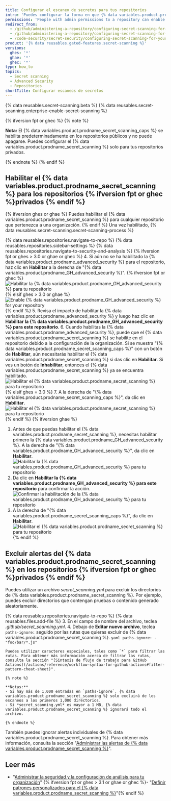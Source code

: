 ```yaml
---
title: Configurar el escaneo de secretos para tus repositorios
intro: 'Puedes configurar la forma en que {% data variables.product.prodname_dotcom %} escanea tus repositorios para encontrar secretos.'
permissions: 'People with admin permissions to a repository can enable {% data variables.product.prodname_secret_scanning %} for the repository.'
redirect_from:
  - /github/administering-a-repository/configuring-secret-scanning-for-private-repositories
  - /github/administering-a-repository/configuring-secret-scanning-for-your-repositories
  - /code-security/secret-security/configuring-secret-scanning-for-your-repositories
product: '{% data reusables.gated-features.secret-scanning %}'
versions:
  ghes: '*'
  ghae: '*'
  ghec: '*'
type: how_to
topics:
  - Secret scanning
  - Advanced Security
  - Repositories
shortTitle: Configurar escaneos de secretos
---
```


{% data reusables.secret-scanning.beta %}
{% data reusables.secret-scanning.enterprise-enable-secret-scanning %}

{% ifversion fpt or ghec %}
{% note %}

**Nota:** El {% data variables.product.prodname_secret_scanning_caps %} se habilita predeterminadamente en los repositorios públicos y no puede apagarse. Puedes configurar el {% data variables.product.prodname_secret_scanning %} solo para tus repositorios privados.

{% endnote %}
{% endif %}

## Habilitar el {% data variables.product.prodname_secret_scanning %} para los repositorios {% ifversion fpt or ghec %}privados {% endif %}

{% ifversion ghes or ghae %}
Puedes habilitar el {% data variables.product.prodname_secret_scanning %} para cualquier repositorio que pertenezca a una organización.
{% endif %} Una vez habilitado, {% data reusables.secret-scanning.secret-scanning-process %}

{% data reusables.repositories.navigate-to-repo %}
{% data reusables.repositories.sidebar-settings %}
{% data reusables.repositories.navigate-to-security-and-analysis %}
{% ifversion fpt or ghes > 3.0 or ghae or ghec %}
4. Si aún no se ha habilitado la {% data variables.product.prodname_advanced_security %} para el repositorio, haz clic en **Habilitar** a la derecha de "{% data variables.product.prodname_GH_advanced_security %}".
   {% ifversion fpt or ghec %}![Habilitar la {% data variables.product.prodname_GH_advanced_security %} para tu repositorio](/assets/images/help/repository/enable-ghas-dotcom.png)
   {% elsif ghes > 3.0 or ghae %}![Enable {% data variables.product.prodname_GH_advanced_security %} for your repository](/assets/images/enterprise/3.1/help/repository/enable-ghas.png){% endif %}
5. Revisa el impacto de habilitar la {% data variables.product.prodname_advanced_security %} y luego haz clic en **Habilitar la {% data variables.product.prodname_GH_advanced_security %} para este repositorio**.
6. Cuando habilitas la {% data variables.product.prodname_advanced_security %}, puede que el {% data variables.product.prodname_secret_scanning %} se habilite en el repositorio debido a la configuración de la organización. Si se muestra "{% data variables.product.prodname_secret_scanning_caps %}" con un botón de **Habilitar**, aún necesitarás habilitar el {% data variables.product.prodname_secret_scanning %} si das clic en **Habilitar**. Si ves un botón de **Inhabilitar**, entonces el {% data variables.product.prodname_secret_scanning %} ya se encuentra habilitado. ![Habilitar el {% data variables.product.prodname_secret_scanning %} para tu repositorio](/assets/images/help/repository/enable-secret-scanning-dotcom.png)
   {% elsif ghes = 3.0 %}
7. A la derecha de "{% data variables.product.prodname_secret_scanning_caps %}", da clic en **Habilitar**. ![Habilitar el {% data variables.product.prodname_secret_scanning %} para tu repositorio](/assets/images/help/repository/enable-secret-scanning-ghe.png)
   {% endif %}
{% ifversion ghae %}
1. Antes de que puedas habilitar el {% data variables.product.prodname_secret_scanning %}, necesitas habilitar primero la {% data variables.product.prodname_GH_advanced_security %}. A la derecha de "{% data variables.product.prodname_GH_advanced_security %}", da clic en **Habilitar**. ![Habilitar la {% data variables.product.prodname_GH_advanced_security %} para tu repositorio](/assets/images/enterprise/github-ae/repository/enable-ghas-ghae.png)
2. Da clic en **Habilitar la {% data variables.product.prodname_GH_advanced_security %} para este repositorio** para confirmar la acción. ![Confirmar la habilitación de la {% data variables.product.prodname_GH_advanced_security %} para tu repositorio](/assets/images/enterprise/github-ae/repository/enable-ghas-confirmation-ghae.png)
3. A la derecha de "{% data variables.product.prodname_secret_scanning_caps %}", da clic en **Habilitar**. ![Habilitar el {% data variables.product.prodname_secret_scanning %} para tu repositorio](/assets/images/enterprise/github-ae/repository/enable-secret-scanning-ghae.png)
{% endif %}

## Excluir alertas del {% data variables.product.prodname_secret_scanning %} en los repositorios {% ifversion fpt or ghec %}privados {% endif %}

Puedes utilizar un archivo *secret_scanning.yml* para excluir los directorios de {% data variables.product.prodname_secret_scanning %}. Por ejemplo, puedes excluir directorios que contengan pruebas o contenido generado aleatoriamente.

{% data reusables.repositories.navigate-to-repo %}
{% data reusables.files.add-file %}
3. En el campo de nombre del archivo, teclea *.github/secret_scanning.yml*.
4. Debajo de **Editar nuevo archivo**, teclea `paths-ignore:` seguido por las rutas que quieras excluir de {% data variables.product.prodname_secret_scanning %}.
    ``` yaml
    paths-ignore:
      - "foo/bar/*.js"
    ```

    Puedes utilizar caracteres especiales, tales como `*` para filtrar las rutas. Para obtener más información acerca de filtrar las rutas, consulta la sección "[Sintaxis de flujo de trabajo para GitHub Actions](/actions/reference/workflow-syntax-for-github-actions#filter-pattern-cheat-sheet)".

    {% note %}

    **Notas:**
    - Si hay más de 1,000 entradas en `paths-ignore`, {% data variables.product.prodname_secret_scanning %} solo excluirá de los escaneos a los primeros 1,000 directorios.
    - Si *secret_scanning.yml* es mayor a 1 MB, {% data variables.product.prodname_secret_scanning %} ignorará todo el archivo.

    {% endnote %}

También puedes ignorar alertas individuales de {% data variables.product.prodname_secret_scanning %}. Para obtener más información, consulta la sección "[Administrar las alertas de {% data variables.product.prodname_secret_scanning %}](/github/administering-a-repository/managing-alerts-from-secret-scanning#managing-secret-scanning-alerts)".

## Leer más

- "[Administrar la seguridad y la configuración de análisis para tu organización](/organizations/keeping-your-organization-secure/managing-security-and-analysis-settings-for-your-organization)"
{% ifversion fpt or ghes > 3.1 or ghae or ghec %}- "[Definir patrones personalizados para el {% data variables.product.prodname_secret_scanning %}](/code-security/secret-security/defining-custom-patterns-for-secret-scanning)"{% endif %}
